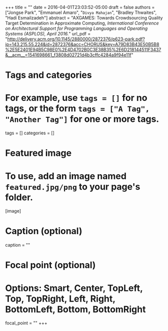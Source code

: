 +++
title = ""
date = 2016-04-01T23:03:52-05:00
draft = false
authors = ["Jongse Park", "Emmanuel Amaro", "`Divya Mahajan`", "Bradley Thwaites", "Hadi Esmailzadeh"]
abstract = "AXGAMES: Towards Crowdsourcing Quality Target Determination in Approximate Computing, *International Conference on Architectural Support for Programming Languages and Operating Systems (ASPLOS), April 2016.*"
url_pdf = "http://delivery.acm.org/10.1145/2880000/2872376/p623-park.pdf?ip=143.215.55.224&id=2872376&acc=CHORUS&key=A79D83B43E50B5B8%2E5E2401E94B5C98E0%2E4D4702B0C3E38B35%2E6D218144511F3437&__acm__=1541698661_f3808d02721d4b3cffc4284a9f94e11f"

# Tags and categories
# For example, use `tags = []` for no tags, or the form `tags = ["A Tag", "Another Tag"]` for one or more tags.
tags = []
categories = []

# Featured image
# To use, add an image named `featured.jpg/png` to your page's folder. 
[image]
  # Caption (optional)
 caption = ""

  # Focal point (optional)
  # Options: Smart, Center, TopLeft, Top, TopRight, Left, Right, BottomLeft, Bottom, BottomRight
  focal_point = ""
+++
